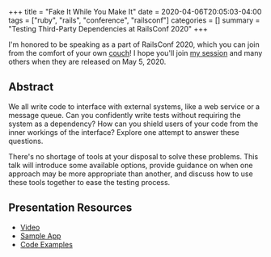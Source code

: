 +++
title = "Fake It While You Make It"
date = 2020-04-06T20:05:03-04:00
tags = ["ruby", "rails", "conference", "railsconf"]
categories = []
summary = "Testing Third-Party Dependencies at RailsConf 2020"
+++

I'm honored to be speaking as a part of RailsConf 2020, which you can join from
the comfort of your own [couch](https://railsconf.com/)! I hope you'll join [my session](https://railsconf.com/2020/video/kevin-murphy-fake-it-while-you-make-it) and many others
when they are released on May 5, 2020.

## Abstract

We all write code to interface with external systems, like a web service or a message queue. Can you confidently write tests without requiring the system as a dependency? How can you shield users of your code from the inner workings of the interface? Explore one attempt to answer these questions.

There's no shortage of tools at your disposal to solve these problems. This talk will introduce some available options, provide guidance on when one approach may be more appropriate than another, and discuss how to use these tools together to ease the testing process.

## Presentation Resources

* [Video](https://youtu.be/iEfpAp2sqiw)
* [Sample App](https://github.com/kevin-j-m/testing-services)
* [Code Examples](https://github.com/kevin-j-m/testing-services#testing-methods)
